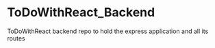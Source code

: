 # ToDoWithReact_Backend
ToDoWithReact backend repo to hold the express application and all its routes

